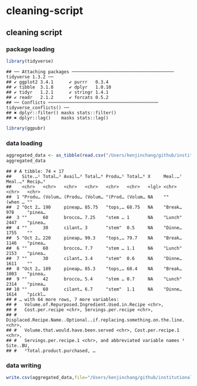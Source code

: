 cleaning-script
================

## cleaning script

### package loading

``` r
library(tidyverse)
```

    ## ── Attaching packages ─────────────────────────────────────── tidyverse 1.3.2 ──
    ## ✔ ggplot2 3.4.1      ✔ purrr   0.3.4 
    ## ✔ tibble  3.1.8      ✔ dplyr   1.0.10
    ## ✔ tidyr   1.2.1      ✔ stringr 1.4.1 
    ## ✔ readr   2.1.2      ✔ forcats 0.5.2 
    ## ── Conflicts ────────────────────────────────────────── tidyverse_conflicts() ──
    ## ✖ dplyr::filter() masks stats::filter()
    ## ✖ dplyr::lag()    masks stats::lag()

``` r
library(ggpubr)
```

### data loading

``` r
aggregated_data <- as_tibble(read.csv("/Users/kenjinchang/github/institutional-ingredient-repurposing/parent-data/boston-university.csv",skip=1)) 
aggregated_data
```

    ## # A tibble: 74 × 17
    ##    Site.…¹ Total…² Avail…³ Total…⁴ Produ…⁵ Total…⁶ X     Meal.…⁷ Meal.…⁸ Recip…⁹
    ##    <chr>   <chr>   <chr>   <chr>   <chr>   <chr>   <lgl> <chr>   <chr>   <chr>  
    ##  1 "Produ… (Volum… (Produ… (Volum… "(Prod… (Volum… NA    ""      (when … ""     
    ##  2 "Oct 2… 190     pineap… 85.75   "tops,… 68.75   NA    "Break… 978     "pinea…
    ##  3 ""      60      brocco… 7.25    "stem … 1       NA    "Lunch" 2447    "pinea…
    ##  4 ""      30      cilant… 3       "stem"  0.5     NA    "Dinne… 1755    ""     
    ##  5 "Oct 2… 220     pineap… 99.3    "tops,… 79.7    NA    "Break… 1146    "pinea…
    ##  6 ""      60      brocco… 7.7     "stem … 1.1     NA    "Lunch" 2153    "pinea…
    ##  7 ""      30      cilant… 3.4     "stem"  0.6     NA    "Dinne… 1611    ""     
    ##  8 "Oct 2… 189     pineap… 85.3    "tops,… 68.4    NA    "Break… 1003    "pinea…
    ##  9 ""      42      brocco… 5.4     "stem … 0.7     NA    "Lunch" 2314    "pinea…
    ## 10 ""      60      cilant… 6.7     "stem"  1.1     NA    "Dinne… 1614    "pickl…
    ## # … with 64 more rows, 7 more variables:
    ## #   Volume.of.Repurposed.Ingredient.Used.in.Recipe <chr>,
    ## #   Cost.per.recipe <chr>, Servings.per.recipe <chr>,
    ## #   Displaced.Recipe.Name..Optional..if.replacing.something.on.the.line. <chr>,
    ## #   Volume.that.would.have.been.served <chr>, Cost.per.recipe.1 <chr>,
    ## #   Servings.per.recipe.1 <chr>, and abbreviated variable names ¹​Site..BU,
    ## #   ²​Total.product.purchased, …

### data writing

``` r
write.csv(aggregated_data,file="/Users/kenjinchang/github/institutional-ingredient-repurposing/data/aggregated-data.csv")
```
